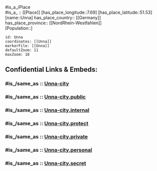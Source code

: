 ﻿---
confidential: public
isDeleted: false
location:
- 51.53
- 7.69
mapmarker: city
mapzoom:
- 7
- 12
SpocWebEntityId: 35116
tags:
- geo/City
type: City
---

#is_a_/Place  
#is_a_ :: [[Place]] 
[has_place_longitude::7.69] 
[has_place_latitude::51.53] 
[name::Unna] 
has_place_country:: [[Germany]]  
has_place_province:: [[NordRhein-Westfahlen]]  
[Population::] 



```leaflet
id: Unna
coordinates: [[Unna]] 
markerFile: [[Unna]] 
defaultZoom: 11 
maxZoom: 18
```


## Confidential Links & Embeds: 

### #is_/same_as :: [Unna-city](/_Standards/Earth/Continent/Europe/Europe~Central/Germany/Germany~West/Nordrhein-Westfalen/counties~NW/Unna/cities~Unna/Unna-city.md) 

### #is_/same_as :: [Unna-city.public](/_public/Earth/Continent/Europe/Europe~Central/Germany/Germany~West/Nordrhein-Westfalen/counties~NW/Unna/cities~Unna/Unna-city.public.md) 

### #is_/same_as :: [Unna-city.internal](/_internal/Earth/Continent/Europe/Europe~Central/Germany/Germany~West/Nordrhein-Westfalen/counties~NW/Unna/cities~Unna/Unna-city.internal.md) 

### #is_/same_as :: [Unna-city.protect](/_protect/Earth/Continent/Europe/Europe~Central/Germany/Germany~West/Nordrhein-Westfalen/counties~NW/Unna/cities~Unna/Unna-city.protect.md) 

### #is_/same_as :: [Unna-city.private](/_private/Earth/Continent/Europe/Europe~Central/Germany/Germany~West/Nordrhein-Westfalen/counties~NW/Unna/cities~Unna/Unna-city.private.md) 

### #is_/same_as :: [Unna-city.personal](/_personal/Earth/Continent/Europe/Europe~Central/Germany/Germany~West/Nordrhein-Westfalen/counties~NW/Unna/cities~Unna/Unna-city.personal.md) 

### #is_/same_as :: [Unna-city.secret](/_secret/Earth/Continent/Europe/Europe~Central/Germany/Germany~West/Nordrhein-Westfalen/counties~NW/Unna/cities~Unna/Unna-city.secret.md)

